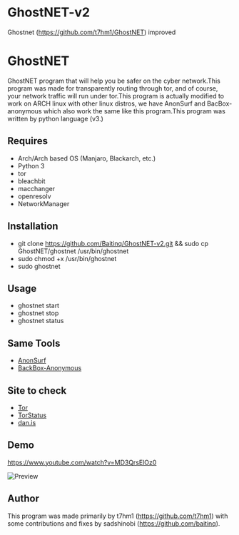 # GhostNET-v2
Ghostnet (https://github.com/t7hm1/GhostNET) improved
# GhostNET
GhostNET program that will help you be safer on the cyber network.This program was made for transparently routing through tor, and of course, your network traffic will run under tor.This program is actually modified to work on ARCH linux with other linux distros, we have AnonSurf and BacBox-anonymous which also work the same like this program.This program was written by python language (v3.)

## Requires
* Arch/Arch based OS (Manjaro, Blackarch, etc.)
* Python 3
* tor
* bleachbit
* macchanger
* openresolv
* NetworkManager

## Installation
* git clone https://github.com/Baitinq/GhostNET-v2.git && sudo cp GhostNET/ghostnet /usr/bin/ghostnet
* sudo chmod +x /usr/bin/ghostnet
* sudo ghostnet

## Usage
- ghostnet start
- ghostnet stop
- ghostnet status

## Same Tools
- [AnonSurf](https://github.com/parrotsec/anonsurf) 
- [BackBox-Anonymous](https://github.com/raffaele-forte/backbox-anonymous)

## Site to check 
- [Tor](https://check.torproject.org)
- [TorStatus](https://torstatus.blutmagie.de/)
- [dan.is](https://www.dan.me.uk/torcheck)

## Demo
https://www.youtube.com/watch?v=MD3QrsElOz0

![Preview](https://4.bp.blogspot.com/-0SaLMFVcjhM/WM6EzndalJI/AAAAAAAABtE/nBwcFo5DujQxMZjHpWcNDtZGWiZbgR85QCLcB/s1600/2017-03-19-200535_1366x768_scrot.png)

## Author
This program was made primarily by t7hm1 (https://github.com/t7hm1) with some contributions and fixes by sadshinobi (https://github.com/baitinq).
